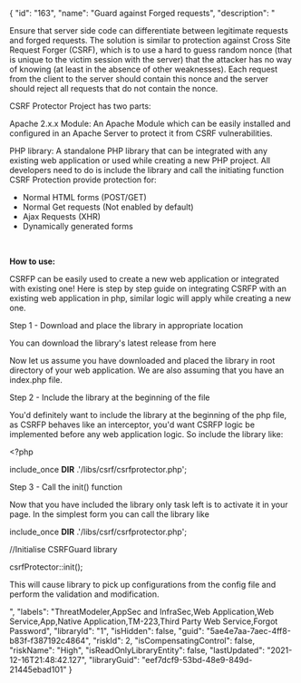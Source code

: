 {
  "id": "163",
  "name": "Guard against Forged requests",
  "description": "<p>Ensure that server side code can differentiate between legitimate requests and forged requests. The solution is similar to protection against Cross Site Request Forger (CSRF), which is to use a hard to guess random nonce (that is unique to the victim session with the server) that the attacker has no way of knowing (at least in the absence of other weaknesses). Each request from the client to the server should contain this nonce and the server should reject all requests that do not contain the nonce.</p><p>CSRF Protector Project has two parts:</p><p>Apache 2.x.x Module: An Apache Module which can be easily installed and configured in an Apache Server to protect it from CSRF vulnerabilities.</p><p>PHP library: A standalone PHP library that can be integrated with any existing web application or used while creating a new PHP project. All developers need to do is include the library and call the initiating function CSRF Protection provide protection for:</p><ul><li>Normal HTML forms (POST/GET)</li><li>Normal Get requests (Not enabled by default)</li><li>Ajax Requests (XHR)</li><li>Dynamically generated forms</li></ul><p><br /></p><p><b>How to use:</b></p><p>CSRFP can be easily used to create a new web application or integrated with existing one! Here is step by step guide on integrating CSRFP with an existing web application in php, similar logic will apply while creating a new one.</p><p>Step 1 - Download and place the library in appropriate location<br /></p><p>You can download the library's latest release from here</p><p>Now let us assume you have downloaded and placed the library in root directory of your web application. We are also assuming that you have an index.php file.</p><p>Step 2 - Include the library at the beginning of the file</p><p>You'd definitely want to include the library at the beginning of the php file, as CSRFP behaves like an interceptor, you'd want CSRFP logic be implemented before any web application logic. So include the library like:</p><p>&lt;?php</p><p>include_once __DIR__ .'/libs/csrf/csrfprotector.php';</p><p>Step 3 - Call the init() function</p><p>Now that you have included the library only task left is to activate it in your page. In the simplest form you can call the library like</p><p>include_once __DIR__ .'/libs/csrf/csrfprotector.php';</p><p>//Initialise CSRFGuard library</p><p>csrfProtector::init();</p><p>This will cause library to pick up configurations from the config file and perform the validation and modification. </p><p> </p>",
  "labels": "ThreatModeler,AppSec and InfraSec,Web Application,Web Service,App,Native Application,TM-223,Third Party Web Service,Forgot Password",
  "libraryId": "1",
  "isHidden": false,
  "guid": "5ae4e7aa-7aec-4ff8-b83f-f387192c4864",
  "riskId": 2,
  "isCompensatingControl": false,
  "riskName": "High",
  "isReadOnlyLibraryEntity": false,
  "lastUpdated": "2021-12-16T21:48:42.127",
  "libraryGuid": "eef7dcf9-53bd-48e9-849d-21445ebad101"
}
